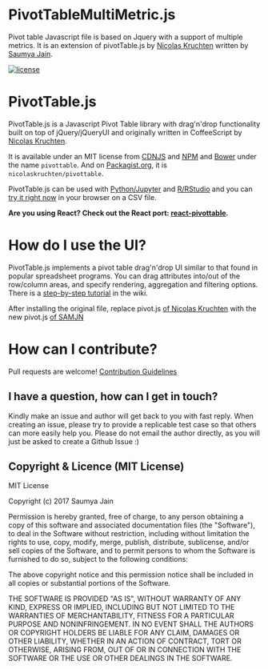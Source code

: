# PivotTableMultiMetric.js
Pivot table Javascript file is based on Jquery with a support of multiple metrics. It is an extension of pivotTable.js by [Nicolas Kruchten]( https://github.com/nicolaskruchten/pivottable) written by [Saumya Jain](https://github.com/SAMJN/PivotTableMultiMetric).

[![license](https://pivottable.js.org/images/license.svg)](https://github.com/SAMJN/PivotTableMultiMetric/blob/master/LICENSE.md)

# PivotTable.js

PivotTable.js is a Javascript Pivot Table library with drag'n'drop functionality built on top of jQuery/jQueryUI and originally written in CoffeeScript by [Nicolas Kruchten](http://nicolas.kruchten.com).

It is available under an MIT license from [CDNJS](https://cdnjs.com/libraries/pivottable) and [NPM](https://www.npmjs.com/package/pivottable) and [Bower](http://bower.io/) under the name `pivottable`. And on [Packagist.org](https://packagist.org/packages/nicolaskruchten/pivottable), it is `nicolaskruchten/pivottable`.

PivotTable.js can be used with [Python/Jupyter](https://pypi.python.org/pypi/pivottablejs) and [R/RStudio](https://github.com/smartinsightsfromdata/rpivotTable) and you can [try it right now](https://pivottable.js.org/examples/local.html) in your browser on a CSV file.

**Are you using React? Check out the React port: [react-pivottable](https://github.com/plotly/react-pivottable).**

# How do I use the UI?

PivotTable.js implements a pivot table drag'n'drop UI similar to that found in popular spreadsheet programs. You can drag attributes into/out of the row/column areas, and specify rendering, aggregation and filtering options. There is a [step-by-step tutorial](https://github.com/nicolaskruchten/pivottable/wiki/UI-Tutorial) in the wiki.

After installing the original file, replace pivot.js [of Nicolas Kruchten](https://github.com/nicolaskruchten/pivottable/blob/master/dist/pivot.js) with the new pivot.js [of SAMJN](https://github.com/SAMJN/PivotTableMultiMetric/blob/master/dist/pivot.js)


# How can I contribute?

Pull requests are welcome! [Contribution Guidelines](https://github.com/SAMJN/PivotTableMultiMetric/blob/master/CONTIBUTING.md)

## I have a question, how can I get in touch?

Kindly make an issue and author will get back to you with fast reply. When creating an issue, please try to provide a replicable test case so that others can more easily help you. Please do not email the author directly, as you will just be asked to create a Github Issue :)

## Copyright & Licence (MIT License)

MIT License

Copyright (c) 2017 Saumya Jain

Permission is hereby granted, free of charge, to any person obtaining a copy
of this software and associated documentation files (the "Software"), to deal
in the Software without restriction, including without limitation the rights
to use, copy, modify, merge, publish, distribute, sublicense, and/or sell
copies of the Software, and to permit persons to whom the Software is
furnished to do so, subject to the following conditions:

The above copyright notice and this permission notice shall be included in all
copies or substantial portions of the Software.

THE SOFTWARE IS PROVIDED "AS IS", WITHOUT WARRANTY OF ANY KIND, EXPRESS OR
IMPLIED, INCLUDING BUT NOT LIMITED TO THE WARRANTIES OF MERCHANTABILITY,
FITNESS FOR A PARTICULAR PURPOSE AND NONINFRINGEMENT. IN NO EVENT SHALL THE
AUTHORS OR COPYRIGHT HOLDERS BE LIABLE FOR ANY CLAIM, DAMAGES OR OTHER
LIABILITY, WHETHER IN AN ACTION OF CONTRACT, TORT OR OTHERWISE, ARISING FROM,
OUT OF OR IN CONNECTION WITH THE SOFTWARE OR THE USE OR OTHER DEALINGS IN THE
SOFTWARE.
